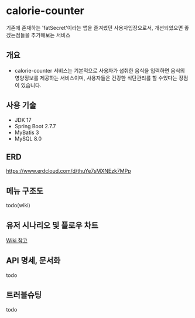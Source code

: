 # calorie-counter
기존에 존재하는 'fatSecret'이라는 앱을 즐겨썼던 사용자입장으로서,  개선되었으면 좋겠는점들을 추가해보는 서비스

## 개요

* calorie-counter 서비스는 기본적으로 사용자가 섭취한 음식을 입력하면 음식의 영양정보를 제공하는 서비스이며, 사용자들은 건강한 식단관리를 할 수있다는 장점이 있습니다.


## 사용 기술
* JDK 17
* Spring Boot 2.7.7
* MyBatis 3
* MySQL 8.0

## ERD
https://www.erdcloud.com/d/thuYe7sMXNEzk7MPp

## 메뉴 구조도
todo(wiki)

## 유저 시나리오 및 플로우 차트
[Wiki 참고](https://github.com/f-lab-edu/calorie-counter/wiki/%EC%9C%A0%EC%A0%80-%EC%8B%9C%EB%82%98%EB%A6%AC%EC%98%A4)

## API 명세, 문서화
todo

## 트러블슈팅
todo 

